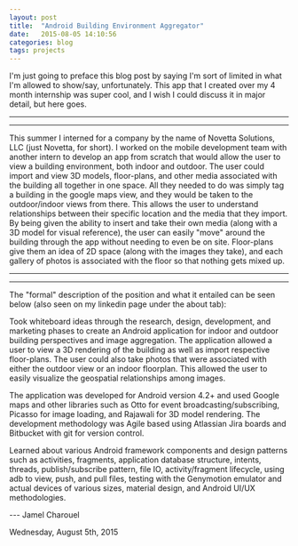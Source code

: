 ```yaml
---
layout: post
title:  "Android Building Environment Aggregator"
date:   2015-08-05 14:10:56
categories: blog
tags: projects
---
```


I'm just going to preface this blog post by saying I'm sort of limited in what I'm allowed to show/say, unfortunately. This app that I created over my 4 month internship was super cool, and I wish I could discuss it in major detail, but here goes.

----------------------------------------------------------------------------------------------------------------
----------------------------------------------------------------------------------------------------------------

This summer I interned for a company by the name of Novetta Solutions, LLC (just Novetta, for short). I worked on the mobile development team with another intern to develop an app from scratch that would allow the user to view a building environment, both indoor and outdoor. The user could import and view 3D models, floor-plans, and other media associated with the building all together in one space. All they needed to do was simply tag a building in the google maps view, and they would be taken to the outdoor/indoor views from there. This allows the user to understand relationships between their specific location and the media that they import. By being given the ability to insert and take their own media (along with a 3D model for visual reference), the user can easily "move" around the building through the app without needing to even be on site. Floor-plans give them an idea of 2D space (along with the images they take), and each gallery of photos is associated with the floor so that nothing gets mixed up. 


----------------------------------------------------------------------------------------------------------------
----------------------------------------------------------------------------------------------------------------



The "formal" description of the position and what it entailed can be seen below (also seen on my linkedin page under the about tab):

Took whiteboard ideas through the research, design, development, and marketing phases to create an Android application for indoor and outdoor building perspectives and image aggregation. The application allowed a user to view a 3D rendering of the building as well as import respective floor-plans. The user could also take photos that were associated with either the outdoor view or an indoor floorplan. This allowed the user to easily visualize the geospatial relationships among images.

The application was developed for Android version 4.2+ and used Google maps and other libraries such as Otto for event broadcasting/subscribing, Picasso for image loading, and Rajawali for 3D model rendering. The development methodology was Agile based using Atlassian Jira boards and Bitbucket with git for version control.

Learned about various Android framework components and design patterns such as activities, fragments, application database structure, intents, threads, publish/subscribe pattern, file IO, activity/fragment lifecycle, using adb to view, push, and pull files, testing with the Genymotion emulator and actual devices of various sizes, material design, and Android UI/UX methodologies.




--- Jamel Charouel

Wednesday, August 5th, 2015